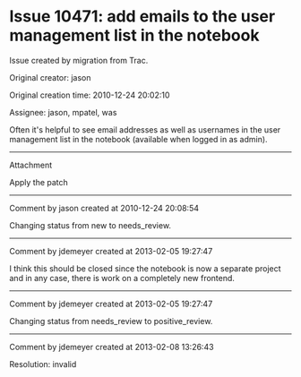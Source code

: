 # Issue 10471: add emails to the user management list in the notebook

Issue created by migration from Trac.

Original creator: jason

Original creation time: 2010-12-24 20:02:10

Assignee: jason, mpatel, was

Often it's helpful to see email addresses as well as usernames in the user management list in the notebook (available when logged in as admin).


---

Attachment

Apply the patch


---

Comment by jason created at 2010-12-24 20:08:54

Changing status from new to needs_review.


---

Comment by jdemeyer created at 2013-02-05 19:27:47

I think this should be closed since the notebook is now a separate project and in any case, there is work on a completely new frontend.


---

Comment by jdemeyer created at 2013-02-05 19:27:47

Changing status from needs_review to positive_review.


---

Comment by jdemeyer created at 2013-02-08 13:26:43

Resolution: invalid
